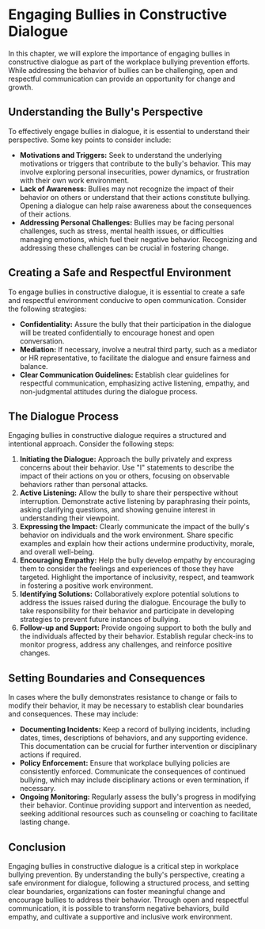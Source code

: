 Engaging Bullies in Constructive Dialogue
====================================================

In this chapter, we will explore the importance of engaging bullies in constructive dialogue as part of the workplace bullying prevention efforts. While addressing the behavior of bullies can be challenging, open and respectful communication can provide an opportunity for change and growth.

Understanding the Bully's Perspective
-------------------------------------

To effectively engage bullies in dialogue, it is essential to understand their perspective. Some key points to consider include:

* **Motivations and Triggers:** Seek to understand the underlying motivations or triggers that contribute to the bully's behavior. This may involve exploring personal insecurities, power dynamics, or frustration with their own work environment.
* **Lack of Awareness:** Bullies may not recognize the impact of their behavior on others or understand that their actions constitute bullying. Opening a dialogue can help raise awareness about the consequences of their actions.
* **Addressing Personal Challenges:** Bullies may be facing personal challenges, such as stress, mental health issues, or difficulties managing emotions, which fuel their negative behavior. Recognizing and addressing these challenges can be crucial in fostering change.

Creating a Safe and Respectful Environment
------------------------------------------

To engage bullies in constructive dialogue, it is essential to create a safe and respectful environment conducive to open communication. Consider the following strategies:

* **Confidentiality:** Assure the bully that their participation in the dialogue will be treated confidentially to encourage honest and open conversation.
* **Mediation:** If necessary, involve a neutral third party, such as a mediator or HR representative, to facilitate the dialogue and ensure fairness and balance.
* **Clear Communication Guidelines:** Establish clear guidelines for respectful communication, emphasizing active listening, empathy, and non-judgmental attitudes during the dialogue process.

The Dialogue Process
--------------------

Engaging bullies in constructive dialogue requires a structured and intentional approach. Consider the following steps:

1. **Initiating the Dialogue:** Approach the bully privately and express concerns about their behavior. Use "I" statements to describe the impact of their actions on you or others, focusing on observable behaviors rather than personal attacks.
2. **Active Listening:** Allow the bully to share their perspective without interruption. Demonstrate active listening by paraphrasing their points, asking clarifying questions, and showing genuine interest in understanding their viewpoint.
3. **Expressing the Impact:** Clearly communicate the impact of the bully's behavior on individuals and the work environment. Share specific examples and explain how their actions undermine productivity, morale, and overall well-being.
4. **Encouraging Empathy:** Help the bully develop empathy by encouraging them to consider the feelings and experiences of those they have targeted. Highlight the importance of inclusivity, respect, and teamwork in fostering a positive work environment.
5. **Identifying Solutions:** Collaboratively explore potential solutions to address the issues raised during the dialogue. Encourage the bully to take responsibility for their behavior and participate in developing strategies to prevent future instances of bullying.
6. **Follow-up and Support:** Provide ongoing support to both the bully and the individuals affected by their behavior. Establish regular check-ins to monitor progress, address any challenges, and reinforce positive changes.

Setting Boundaries and Consequences
-----------------------------------

In cases where the bully demonstrates resistance to change or fails to modify their behavior, it may be necessary to establish clear boundaries and consequences. These may include:

* **Documenting Incidents:** Keep a record of bullying incidents, including dates, times, descriptions of behaviors, and any supporting evidence. This documentation can be crucial for further intervention or disciplinary actions if required.
* **Policy Enforcement:** Ensure that workplace bullying policies are consistently enforced. Communicate the consequences of continued bullying, which may include disciplinary actions or even termination, if necessary.
* **Ongoing Monitoring:** Regularly assess the bully's progress in modifying their behavior. Continue providing support and intervention as needed, seeking additional resources such as counseling or coaching to facilitate lasting change.

Conclusion
----------

Engaging bullies in constructive dialogue is a critical step in workplace bullying prevention. By understanding the bully's perspective, creating a safe environment for dialogue, following a structured process, and setting clear boundaries, organizations can foster meaningful change and encourage bullies to address their behavior. Through open and respectful communication, it is possible to transform negative behaviors, build empathy, and cultivate a supportive and inclusive work environment.
